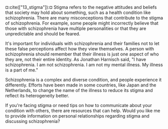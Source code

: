 ¤:cite(["13_stigma"]):¤ Stigma refers to the negative attitudes and beliefs that society may hold about something, such as a health condition like schizophrenia. There are many misconceptions that contribute to the stigma of schizophrenia. For example, some people might incorrectly believe that those with schizophrenia have multiple personalities or that they are unpredictable and should be feared.

It's important for individuals with schizophrenia and their families not to let these false perceptions affect how they view themselves. A person with schizophrenia should remember that their illness is just one aspect of who they are, not their entire identity. As Jonathan Harnisch said, "I have schizophrenia. I am not schizophrenia. I am not my mental illness. My illness is a part of me."

Schizophrenia is a complex and diverse condition, and people experience it differently. Efforts have been made in some countries, like Japan and the Netherlands, to change the name of the illness to reduce its stigma and reflect its heterogeneity better.

If you're facing stigma or need tips on how to communicate about your condition with others, there are resources that can help. Would you like me to provide information on personal relationships regarding stigma and discussing schizophrenia?